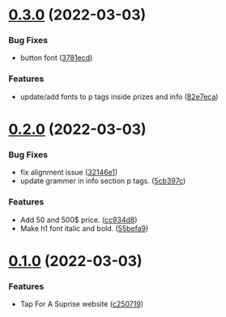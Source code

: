 # [0.3.0](https://github.com/KendallDoesCoding/tap-for-a-suprise/compare/v0.2.0...v0.3.0) (2022-03-03)


### Bug Fixes

* button font ([3781ecd](https://github.com/KendallDoesCoding/tap-for-a-suprise/commit/3781ecdd1d78fadfbf23e54d919e6aec7643f26c))


### Features

* update/add fonts to p tags inside prizes and info ([82e7eca](https://github.com/KendallDoesCoding/tap-for-a-suprise/commit/82e7ecac4ad3ee70c824054cb919c9f285ef4e34))



# [0.2.0](https://github.com/KendallDoesCoding/tap-for-a-suprise/compare/v0.1.0...v0.2.0) (2022-03-03)


### Bug Fixes

* fix alignment issue ([32146e1](https://github.com/KendallDoesCoding/tap-for-a-suprise/commit/32146e186fe9509681765af7c9c979be32a49f24))
* update grammer in info section p tags. ([5cb397c](https://github.com/KendallDoesCoding/tap-for-a-suprise/commit/5cb397c61ff54f92eb64800b405812fbb9ff1463))


### Features

* Add 50 and 500$ price. ([cc934d8](https://github.com/KendallDoesCoding/tap-for-a-suprise/commit/cc934d81539f0a1a4f9f9735addc7091f9873fd4))
* Make h1 font italic and bold. ([55befa9](https://github.com/KendallDoesCoding/tap-for-a-suprise/commit/55befa9a9d32acb8160410b334519141471354af))



# [0.1.0](https://github.com/KendallDoesCoding/tap-for-a-suprise/compare/c250719bc4331f3c940fd599b74f5c6519d1c253...v0.1.0) (2022-03-03)


### Features

* Tap For A Suprise website ([c250719](https://github.com/KendallDoesCoding/tap-for-a-suprise/commit/c250719bc4331f3c940fd599b74f5c6519d1c253))



